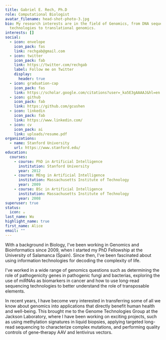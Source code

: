 ```yaml
---
title: Gabriel E. Rech, Ph.D
role: Computational Biologist
avatar_filename: head-shot-photo-3.jpg
bio: My research interests are in the field of Genomics, from DNA sequencing
  technologies to translational genomics.
interests: []
social:
  - icon: envelope
    icon_pack: fas
    link: rechgab@gmail.com
  - icon: twitter
    icon_pack: fab
    link: https://twitter.com/rechgab
    label: Follow me on Twitter
    display:
      header: true
  - icon: graduation-cap
    icon_pack: fas
    link: https://scholar.google.com/citations?user=_ka5E3gAAAAJ&hl=en
  - icon: github
    icon_pack: fab
    link: https://github.com/gcushen
  - icon: linkedin
    icon_pack: fab
    link: https://www.linkedin.com/
  - icon: cv
    icon_pack: ai
    link: uploads/resume.pdf
organizations:
  - name: Stanford University
    url: https://www.stanford.edu/
education:
  courses:
    - course: PhD in Artificial Intelligence
      institution: Stanford University
      year: 2012
    - course: MEng in Artificial Intelligence
      institution: Massachusetts Institute of Technology
      year: 2009
    - course: BSc in Artificial Intelligence
      institution: Massachusetts Institute of Technology
      year: 2008
superuser: true
status:
  icon: ☕️
last_name: Wu
highlight_name: true
first_name: Alice
email: ""
---
```

<!--StartFragment-->

With a background in Biology, I've been working in Genomics and Bioinformatics since 2009, when I started my PhD Fellowship at the University of Salamanca (Spain). Since then, I've been fascinated about using information technologies for decoding the complexity of life.

I've worked in a wide range of genomics questions such as determining the role of pathogenicity genes in pathogenic fungi and bacterias, exploring the use of miRNAs as biomarkers in cancer and how to use long-read sequencing technologies to better understand the role of transposable elements. 

In recent years, I have become very interested in transferring some of all we know about genomics into applications that directly benefit human health and well-being. This brought me to the Genome Technologies Group at the Jackson Laboratory, where I have been working on exciting projects, such as using methylation signatures in liquid biopsies, applying targeted long-read sequencing to characterize complex mutations, and performing quality controls of gene-therapy AAV and lentivirus vectors.

<!--EndFragment-->